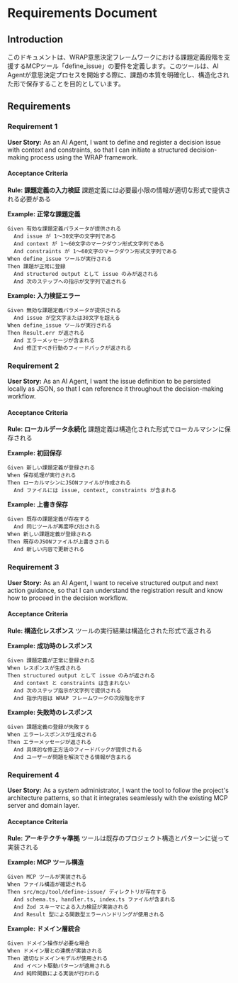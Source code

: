 # Requirements Document

## Introduction

このドキュメントは、WRAP意思決定フレームワークにおける課題定義段階を支援するMCPツール「define_issue」の要件を定義します。このツールは、AI Agentが意思決定プロセスを開始する際に、課題の本質を明確化し、構造化された形で保存することを目的としています。

## Requirements

### Requirement 1

**User Story:** As an AI Agent, I want to define and register a decision issue with context and constraints, so that I can initiate a structured decision-making process using the WRAP framework.

#### Acceptance Criteria

**Rule: 課題定義の入力検証**
課題定義には必要最小限の情報が適切な形式で提供される必要がある

**Example: 正常な課題定義**
```gherkin
Given 有効な課題定義パラメータが提供される
  And issue が 1〜30文字の文字列である
  And context が 1〜60文字のマークダウン形式文字列である  
  And constraints が 1〜60文字のマークダウン形式文字列である
When define_issue ツールが実行される
Then 課題が正常に登録
  And structured output として issue のみが返される
  And 次のステップへの指示が文字列で返される
```

**Example: 入力検証エラー**
```gherkin
Given 無効な課題定義パラメータが提供される
  And issue が空文字または30文字を超える
When define_issue ツールが実行される
Then Result.err が返される
  And エラーメッセージが含まれる
  And 修正すべき行動のフィードバックが返される
```

### Requirement 2

**User Story:** As an AI Agent, I want the issue definition to be persisted locally as JSON, so that I can reference it throughout the decision-making workflow.

#### Acceptance Criteria

**Rule: ローカルデータ永続化**
課題定義は構造化された形式でローカルマシンに保存される

**Example: 初回保存**
```gherkin
Given 新しい課題定義が登録される
When 保存処理が実行される
Then ローカルマシンにJSONファイルが作成される
  And ファイルには issue, context, constraints が含まれる
```

**Example: 上書き保存**
```gherkin
Given 既存の課題定義が存在する
  And 同じツールが再度呼び出される
When 新しい課題定義が登録される
Then 既存のJSONファイルが上書きされる
  And 新しい内容で更新される
```

### Requirement 3

**User Story:** As an AI Agent, I want to receive structured output and next action guidance, so that I can understand the registration result and know how to proceed in the decision workflow.

#### Acceptance Criteria

**Rule: 構造化レスポンス**
ツールの実行結果は構造化された形式で返される

**Example: 成功時のレスポンス**
```gherkin
Given 課題定義が正常に登録される
When レスポンスが生成される
Then structured output として issue のみが返される
  And context と constraints は含まれない
  And 次のステップ指示が文字列で提供される
  And 指示内容は WRAP フレームワークの次段階を示す
```

**Example: 失敗時のレスポンス**
```gherkin
Given 課題定義の登録が失敗する
When エラーレスポンスが生成される
Then エラーメッセージが返される
  And 具体的な修正方法のフィードバックが提供される
  And ユーザーが問題を解決できる情報が含まれる
```

### Requirement 4

**User Story:** As a system administrator, I want the tool to follow the project's architecture patterns, so that it integrates seamlessly with the existing MCP server and domain layer.

#### Acceptance Criteria

**Rule: アーキテクチャ準拠**
ツールは既存のプロジェクト構造とパターンに従って実装される

**Example: MCP ツール構造**
```gherkin
Given MCP ツールが実装される
When ファイル構造が確認される
Then src/mcp/tool/define-issue/ ディレクトリが存在する
  And schema.ts, handler.ts, index.ts ファイルが含まれる
  And Zod スキーマによる入力検証が実装される
  And Result 型による関数型エラーハンドリングが使用される
```

**Example: ドメイン層統合**
```gherkin
Given ドメイン操作が必要な場合
When ドメイン層との連携が実装される
Then 適切なドメインモデルが使用される
  And イベント駆動パターンが適用される
  And 純粋関数による実装が行われる
```